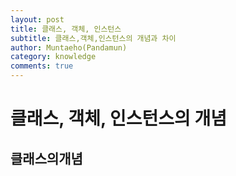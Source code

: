 ```yaml
---
layout: post
title: 클래스, 객체, 인스턴스
subtitle: 클래스,객체,인스턴스의 개념과 차이
author: Muntaeho(Pandamun)
category: knowledge
comments: true
---
```


# 클래스, 객체, 인스턴스의 개념

## 클래스의개념
